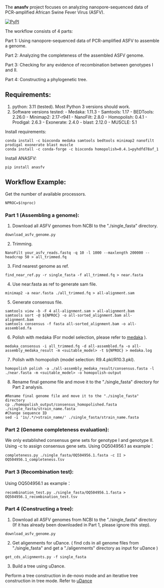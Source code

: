 
The **anasfv** project focuses on analyzing nanopore-sequenced data of PCR-amplified African Swine Fever Virus (ASFV). 

<a href="https://pypi.python.org/pypi/anasfv" rel="pypi">![PyPI](https://img.shields.io/pypi/v/anasfv?color=green) </a>

The workflow consists of 4 parts:

Part 1: Using nanopore-sequenced data of PCR-amplified ASFV to assemble a genome.

Part 2: Analyzing the completeness of the assembled ASFV genome.

Part 3: Checking for any evidence of recombination between genotypes I and II.

Part 4: Constructing a phylogenetic tree.

## Requirements:

1. python: 3.11 (tested). Most Python 3 versions should work.
2. Software versions tested:
	 \- Medaka: 1.11.3
 	 \- Samtools: 1.17
  	 \- BEDTools: 2.26.0
  	 \- Minimap2: 2.17-r941
  	 \- NanoFilt: 2.8.0
  	 \- Homopolish: 0.4.1
  	 \- Prodigal: 2.6.3
  	 \- Exonerate: 2.4.0
  	 \- blast: 2.12.0
  	 \- MUSCLE: 5.1
  	 
 
Install requirements:
```
conda install -c bioconda medaka samtools bedtools minimap2 nanofilt prodigal exonerate blast muscle
conda install -c conda-forge -c bioconda homopolish=0.4.1=pyhdfd78af_1
```

Install ANASFV:
```
pip install anasfv
```

## Workflow Example:
Get the number of available processors.
```
NPROC=$(nproc)
```
### Part 1 (Assembling a genome):
1. Download all ASFV genomes from NCBI to the "./single_fasta" directory.
```
download_asfv_genome.py
```
2. Trimming.
```
NanoFilt your_asfv_reads.fastq -q 10 -l 1000 --maxlength 200000 --headcrop 50 > all_trimmed.fq
```
3. Find nearest genome as ref.
```
find_near_ref.py -r single_fasta -f all_trimmed.fq > near.fasta
```
4. Use near.fasta as ref to generate sam file.
```
minimap2 -a near.fasta ./all_trimmed.fq > all-alignment.sam
```
5. Generate consensus file.
```
samtools view -b -F 4 all-alignment.sam > all-alignment.bam
samtools sort -@ ${NPROC} -o all-sorted_alignment.bam all-alignment.bam
samtools consensus -f fasta all-sorted_alignment.bam -o all-assembled.fa
```
6. Polish with medaka (For model selection, please refer to [medaka](https://github.com/nanoporetech/medaka#Models) ).
```
medaka_consensus -i all_trimmed.fq -d all-assembled.fa -o all-assembly_medaka_result -m <suitable_model> -t ${NPROC} > medaka.log
```
7. Polish with homopolish (model selection: R9.4.pkl/R10.3.pkl).
```
homopolish polish -a ./all-assembly_medaka_result/consensus.fasta -l ./near.fasta -m <suitable_model> -o homopolish-output
```
8. Rename final genome file and move it to the "./single_fasta" directory for Part 2 analysis.
```
#Rename final genome file and move it to the "./single_fasta" directory
cp ./homopolish_output/consensus_homopolished.fasta ./single_fasta/strain_name.fasta
#Change sequence ID
sed -i '1s/.*/>strain_name/' ./single_fasta/strain_name.fasta
```
### Part 2 (Genome completeness evaluation):
We only established consensus gene sets for genotype I and genotype II. Using -c to assign consensus gene sets.
Using OQ504956.1 as example：
```
completeness.py ./single_fasta/OQ504956.1.fasta -c II > OQ504956.1_completeness.tsv
```
### Part 3 (Recombination test):
Using OQ504956.1 as example：
```
recombination_test.py ./single_fasta/OQ504956.1.fasta > OQ504956.1_recombination_test.tsv
```
### Part 4 (Constructing a tree):
1. Download all ASFV genomes from NCBI to the "./single_fasta" directory (If it has already been downloaded in Part 1, please ignore this step).
```
download_asfv_genome.py
```
2. Get aligenments for uDance.
( find cds in all genome files from "./single_fasta" and get a "./aligenments" directory as input for uDance )
```
get_cds_alignments.py -f single_fasta
```
3. Build a tree using uDance.

Perform a tree construction in de-novo mode and an iterative tree construction in tree mode.
Refer to [uDance](https://github.com/balabanmetin/uDance)
